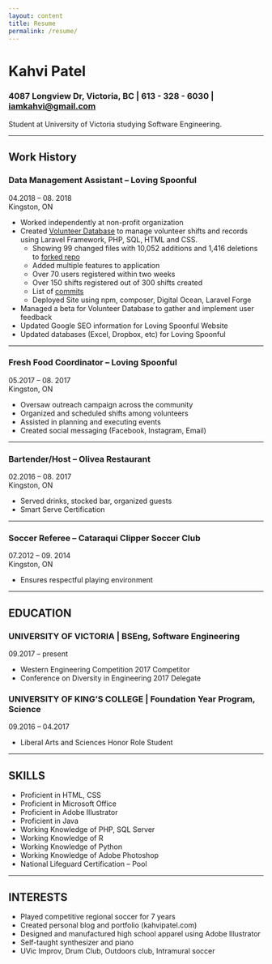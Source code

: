 ```yaml
---
layout: content
title: Resume
permalink: /resume/
---
```


# Kahvi Patel
### 4087 Longview Dr, Victoria, BC |  613 - 328 - 6030 | iamkahvi@gmail.com

Student at University of Victoria studying Software Engineering.

<hr>

## Work History

### Data Management Assistant – Loving Spoonful
04.2018 – 08. 2018  
Kingston, ON  
- Worked independently at non-profit organization
- Created [Volunteer Database](/2018/09/Volunteer-Robot) to manage volunteer shifts and records using Laravel Framework, PHP, SQL, HTML and CSS.
  * Showing 99 changed files with 10,052 additions and 1,416 deletions to [forked repo](https://github.com/playasoft/volunteers)
  * Added multiple features to application
  * Over 70 users registered within two weeks
  * Over 150 shifts registered out of 300 shifts created
  * List of [commits](https://github.com/playasoft/volunteers/compare/master...iamkahvi:master)
  * Deployed Site using npm, composer, Digital Ocean, Laravel Forge
- Managed a beta for Volunteer Database to gather and implement user feedback
- Updated Google SEO information for Loving Spoonful Website
- Updated databases (Excel, Dropbox, etc) for Loving Spoonful

---

### Fresh Food Coordinator – Loving Spoonful
05.2017 – 08. 2017  
Kingston, ON
- Oversaw outreach campaign across the community
- Organized and scheduled shifts among volunteers
- Assisted in planning and executing events
- Created social messaging (Facebook, Instagram, Email)

---

### Bartender/Host – Olivea Restaurant
02.2016 – 08. 2017  
Kingston, ON
- Served drinks, stocked bar, organized guests
-	Smart Serve Certification

---

### Soccer Referee – Cataraqui Clipper Soccer Club
07.2012 – 09. 2014  
Kingston, ON
-	Ensures respectful playing environment

<hr>

## EDUCATION

### UNIVERSITY OF VICTORIA | BSEng, Software Engineering
09.2017 – present  
- Western Engineering Competition 2017 Competitor
- Conference on Diversity in Engineering 2017 Delegate

### UNIVERSITY OF KING’S COLLEGE | Foundation Year Program, Science
09.2016 – 04.2017  

- Liberal Arts and Sciences Honor Role Student

<hr>

## SKILLS

- Proficient in HTML, CSS
- Proficient in Microsoft Office
- Proficient in Adobe Illustrator		
- Proficient in Java	 
- Working Knowledge of PHP, SQL Server	 
- Working Knowledge of R
- Working Knowledge of Python
- Working Knowledge of Adobe Photoshop
- National Lifeguard Certification – Pool

<hr>

## INTERESTS

- Played competitive regional soccer for 7 years
- Created personal blog and portfolio (kahvipatel.com)
- Designed and manufactured high school apparel using Adobe Illustrator
- Self-taught synthesizer and piano
- UVic Improv, Drum Club, Outdoors club,  Intramural soccer
